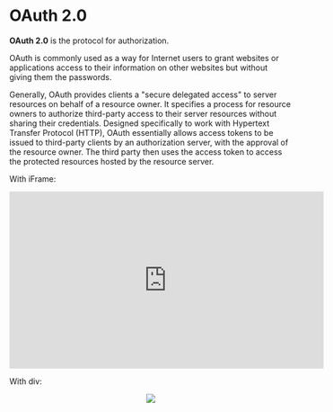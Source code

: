 # OAuth 2.0

**OAuth 2.0** is the protocol for authorization.

OAuth is commonly used as a way for Internet users to grant websites or applications access to their information on other websites but without giving them the passwords.

Generally, OAuth provides clients a "secure delegated access" to server resources on behalf of a resource owner. It specifies a process for resource owners to authorize third-party access to their server resources without sharing their credentials. Designed specifically to work with Hypertext Transfer Protocol (HTTP), OAuth essentially allows access tokens to be issued to third-party clients by an authorization server, with the approval of the resource owner. The third party then uses the access token to access the protected resources hosted by the resource server.

With iFrame:

<iframe width="560" height="315" src="https://www.youtube.com/embed/CPbvxxslDTU" frameborder="0" allow="accelerometer; autoplay; clipboard-write; encrypted-media; gyroscope; picture-in-picture" allowfullscreen></iframe>

With div:

<div align="center">
  <a href="https://www.youtube.com/embed/CPbvxxslDTU"><img src="https://img.youtube.com/vi/CPbvxxslDTU/0.jpg"></a>
</div>

